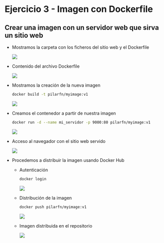 # Ejercicio 3 - Imagen con Dockerfile

## Crear una imagen con un servidor web que sirva un sitio web

* Mostramos la carpeta con los ficheros del sitio web y el Dockerfile

  ![](C:\Users\aprei\OneDrive\Documentos\TAREA_DOCKER\Ejercicio_03\capturas\cap01.png)

* Contenido del archivo Dockerfile

  ![](C:\Users\aprei\OneDrive\Documentos\TAREA_DOCKER\Ejercicio_03\capturas\cap02.png)

* Mostramos la creación de la nueva imagen

  ```bash
  docker build -t pilarfn/myimage:v1
  ```

  ![](C:\Users\aprei\OneDrive\Documentos\TAREA_DOCKER\Ejercicio_03\capturas\cap03.png)

* Creamos el contenedor a partir de nuestra imagen

  ```bash
  docker run -d --name mi_servidor -p 9000:80 pilarfn/myimage:v1
  ```

  ![](C:\Users\aprei\OneDrive\Documentos\TAREA_DOCKER\Ejercicio_03\capturas\cap04.png)

* Acceso al navegador con el sitio web servido

  ![](C:\Users\aprei\OneDrive\Documentos\TAREA_DOCKER\Ejercicio_03\capturas\cap05.png)

* Procedemos a distribuir la imagen usando Docker Hub

  * Autenticación

    ```bash
    docker login
    ```

    ![](C:\Users\aprei\OneDrive\Documentos\TAREA_DOCKER\Ejercicio_03\capturas\cap06.png)

  * Distribución de la imagen

    ```bash
    docker push pilarfn/myimage:v1
    ```

    ![](C:\Users\aprei\OneDrive\Documentos\TAREA_DOCKER\Ejercicio_03\capturas\cap07.png)

  * Imagen distribuida en el repositorio

    ![](C:\Users\aprei\OneDrive\Documentos\TAREA_DOCKER\Ejercicio_03\capturas\cap08.png)